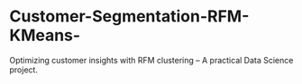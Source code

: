 # Customer-Segmentation-RFM-KMeans-
Optimizing customer insights with RFM clustering – A practical Data Science project.
